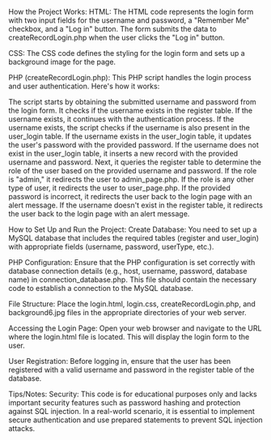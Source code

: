 How the Project Works:
HTML: The HTML code represents the login form with two input fields for the username and password, a "Remember Me" checkbox, and a "Log in" button. The form submits the data to createRecordLogin.php when the user clicks the "Log in" button.

CSS: The CSS code defines the styling for the login form and sets up a background image for the page.

PHP (createRecordLogin.php): This PHP script handles the login process and user authentication. Here's how it works:

The script starts by obtaining the submitted username and password from the login form.
It checks if the username exists in the register table. If the username exists, it continues with the authentication process.
If the username exists, the script checks if the username is also present in the user_login table.
If the username exists in the user_login table, it updates the user's password with the provided password.
If the username does not exist in the user_login table, it inserts a new record with the provided username and password.
Next, it queries the register table to determine the role of the user based on the provided username and password.
If the role is "admin," it redirects the user to admin_page.php.
If the role is any other type of user, it redirects the user to user_page.php.
If the provided password is incorrect, it redirects the user back to the login page with an alert message.
If the username doesn't exist in the register table, it redirects the user back to the login page with an alert message.

How to Set Up and Run the Project:
Create Database: You need to set up a MySQL database that includes the required tables (register and user_login) with appropriate fields (username, password, userType, etc.).

PHP Configuration: Ensure that the PHP configuration is set correctly with database connection details (e.g., host, username, password, database name) in connection_database.php. This file should contain the necessary code to establish a connection to the MySQL database.

File Structure: Place the login.html, login.css, createRecordLogin.php, and background6.jpg files in the appropriate directories of your web server.

Accessing the Login Page: Open your web browser and navigate to the URL where the login.html file is located. This will display the login form to the user.

User Registration: Before logging in, ensure that the user has been registered with a valid username and password in the register table of the database.

Tips/Notes:
Security: This code is for educational purposes only and lacks important security features such as password hashing and protection against SQL injection. In a real-world scenario, it is essential to implement secure authentication and use prepared statements to prevent SQL injection attacks.

